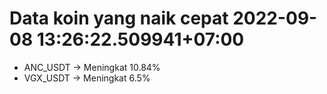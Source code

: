 # Data koin yang naik cepat 2022-09-08 13:26:22.509941+07:00

* ANC_USDT -> Meningkat 10.84%
* VGX_USDT -> Meningkat 6.5%
